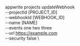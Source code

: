 appwrite projects updateWebhook \
        --projectId [PROJECT_ID] \
        --webhookId [WEBHOOK_ID] \
        --name [NAME] \
        --events one two three \
        --url https://example.com \
        --security false \


